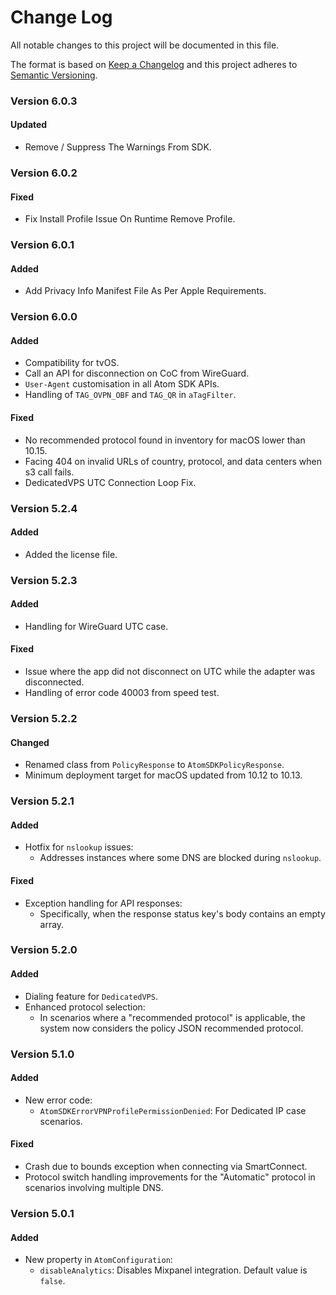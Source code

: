 # Change Log
All notable changes to this project will be documented in this file.
 
The format is based on [Keep a Changelog](http://keepachangelog.com/)
and this project adheres to [Semantic Versioning](http://semver.org/).

### Version 6.0.3

#### Updated
- Remove / Suppress The Warnings From SDK.

### Version 6.0.2

#### Fixed
- Fix Install Profile Issue On Runtime Remove Profile.

### Version 6.0.1

#### Added
- Add Privacy Info Manifest File As Per Apple Requirements.

### Version 6.0.0

#### Added
- Compatibility for tvOS.
- Call an API for disconnection on CoC from WireGuard.
- `User-Agent` customisation in all Atom SDK APIs.
- Handling of `TAG_OVPN_OBF` and `TAG_QR` in `aTagFilter`.

#### Fixed
- No recommended protocol found in inventory for macOS lower than 10.15.
- Facing 404 on invalid URLs of country, protocol, and data centers when s3 call fails.
- DedicatedVPS UTC Connection Loop Fix.

### Version 5.2.4

#### Added
- Added the license file.

### Version 5.2.3

#### Added
- Handling for WireGuard UTC case.

#### Fixed
- Issue where the app did not disconnect on UTC while the adapter was disconnected.
- Handling of error code 40003 from speed test.

### Version 5.2.2

#### Changed
- Renamed class from `PolicyResponse` to `AtomSDKPolicyResponse`.
- Minimum deployment target for macOS updated from 10.12 to 10.13.

### Version 5.2.1

#### Added
- Hotfix for `nslookup` issues:
  - Addresses instances where some DNS are blocked during `nslookup`.

#### Fixed
- Exception handling for API responses:
  - Specifically, when the response status key's body contains an empty array.

### Version 5.2.0

#### Added
- Dialing feature for `DedicatedVPS`.
- Enhanced protocol selection:
  - In scenarios where a "recommended protocol" is applicable, the system now considers the policy JSON recommended protocol.

### Version 5.1.0

#### Added
- New error code:
  - `AtomSDKErrorVPNProfilePermissionDenied`: For Dedicated IP case scenarios.

#### Fixed
- Crash due to bounds exception when connecting via SmartConnect.
- Protocol switch handling improvements for the "Automatic" protocol in scenarios involving multiple DNS.

### Version 5.0.1

#### Added
- New property in `AtomConfiguration`:
  - `disableAnalytics`: Disables Mixpanel integration. Default value is `false`.




